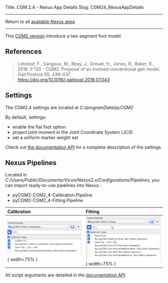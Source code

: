 Title: CGM 2.4 - Nexus App Details
Slug: CGM24_NexusAppDetails


---

Return to all [available Nexus apps](/pages/nexusApps.html#list-of-available-applications)

---


This [CGM2 version](/pages/CGM24-Overview.html)  introduce a two segment foot model.

## References

> Leboeuf, F., Sangeux, M., Reay, J., Greuel, H., Jones, R., Baker, R., 2018. P 120 - CGM2: Proposal of an evolved conventional gait model. Gait Posture 65, 436–437. https://doi.org/10.1016/j.gaitpost.2018.07.043


## Settings

The CGM2.4 settings are located at *C:/programData/pyCGM2*


<div class="alert alert-dismissible alert-warning">
<p>By default, settings:</p>
<ul>
<li>enable the flat foot option</li>
<li>project joint moment in the Joint Coordinate System (JCS)</li>
<li>set a uniform marker weight set</li>
</ul>
</div>


Check out [the documentation API](/documentation//html//settings.html#cgm-2-4-settings) for a complete description of the settings


## Nexus Pipelines

Located in *C:/Users/Public/Documents/Vicon/Nexus2.x/Configurations/Pipelines*, you can import ready-to-use pipelines into Nexus :

  *  pyCGM2-CGM2_4-Calibration.Pipeline
  *  pyCGM2-CGM2_4-Fitting.Pipeline


| Calibration | Fitting |
|:------------|:--------|
|![cgm24calib](/images/nexusApps/CGM24calibration.png){ width=75% } | ![cgm24fitting](/images/nexusApps/CGM24fitting.png){ width=75% } |


<div class="alert alert-dismissible alert-info">
<p> All script arguments are detailed in the  <a href="/documentation//html//nexusOperations.html#cgm-2-4">documentation API</a> </p>
</div>
